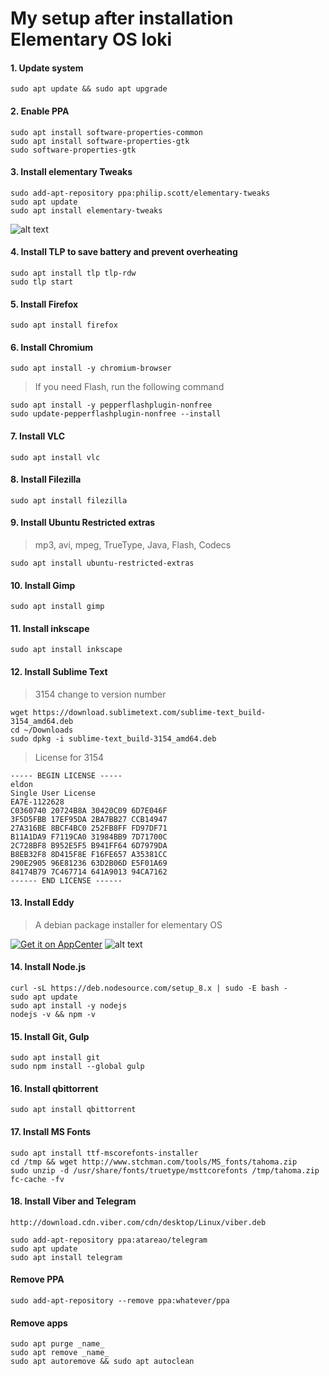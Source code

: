 # My setup after installation Elementary OS loki

#### 1. Update system
```
sudo apt update && sudo apt upgrade
```

#### 2. Enable PPA
```
sudo apt install software-properties-common
sudo apt install software-properties-gtk
sudo software-properties-gtk
```

#### 3. Install elementary Tweaks
```
sudo add-apt-repository ppa:philip.scott/elementary-tweaks
sudo apt update
sudo apt install elementary-tweaks
```
![alt text](https://pp.userapi.com/c840732/v840732340/2d76c/xFY6lL-y0N0.jpg "Elementary Tweaks")

#### 4. Install TLP to save battery and prevent overheating
```
sudo apt install tlp tlp-rdw
sudo tlp start
```

#### 5. Install Firefox
```
sudo apt install firefox
```

#### 6. Install Chromium
```
sudo apt install -y chromium-browser
````
> If you need Flash, run the following command

```
sudo apt install -y pepperflashplugin-nonfree
sudo update-pepperflashplugin-nonfree --install
```

#### 7. Install VLC
```
sudo apt install vlc
```

#### 8. Install Filezilla
```
sudo apt install filezilla
```

#### 9. Install Ubuntu Restricted extras
> mp3, avi, mpeg, TrueType, Java, Flash, Codecs
```
sudo apt install ubuntu-restricted-extras
```

#### 10. Install Gimp
```
sudo apt install gimp
```

#### 11. Install inkscape
```
sudo apt install inkscape
```

#### 12. Install Sublime Text
> 3154 change to version number
```
wget https://download.sublimetext.com/sublime-text_build-3154_amd64.deb
cd ~/Downloads
sudo dpkg -i sublime-text_build-3154_amd64.deb
```
> License for 3154
```
----- BEGIN LICENSE -----
eldon
Single User License
EA7E-1122628
C0360740 20724B8A 30420C09 6D7E046F
3F5D5FBB 17EF95DA 2BA7BB27 CCB14947
27A316BE 8BCF4BC0 252FB8FF FD97DF71
B11A1DA9 F7119CA0 31984BB9 7D71700C
2C728BF8 B952E5F5 B941FF64 6D7979DA
B8EB32F8 8D415F8E F16FE657 A35381CC
290E2905 96E81236 63D2B06D E5F01A69
84174B79 7C467714 641A9013 94CA7162
------ END LICENSE ------
```

#### 13. Install Eddy
> A debian package installer for elementary OS


[![Get it on AppCenter](https://appcenter.elementary.io/badge.svg)](https://appcenter.elementary.io/com.github.donadigo.eddy)
![alt text](https://pp.userapi.com/c840732/v840732112/2c401/p0OyT-G4aiQ.jpg "Eddy")

#### 14. Install Node.js
```
curl -sL https://deb.nodesource.com/setup_8.x | sudo -E bash -
sudo apt update
sudo apt install -y nodejs
nodejs -v && npm -v
```

#### 15. Install Git, Gulp
```
sudo apt install git
sudo npm install --global gulp
```

#### 16. Install qbittorrent
```
sudo apt install qbittorrent
```

#### 17. Install MS Fonts
```
sudo apt install ttf-mscorefonts-installer
cd /tmp && wget http://www.stchman.com/tools/MS_fonts/tahoma.zip
sudo unzip -d /usr/share/fonts/truetype/msttcorefonts /tmp/tahoma.zip
fc-cache -fv
```

#### 18. Install Viber and Telegram
```
http://download.cdn.viber.com/cdn/desktop/Linux/viber.deb

sudo add-apt-repository ppa:atareao/telegram
sudo apt update
sudo apt install telegram
```







#### Remove PPA
```
sudo add-apt-repository --remove ppa:whatever/ppa
```
#### Remove apps
```
sudo apt purge _name_
sudo apt remove _name_
sudo apt autoremove && sudo apt autoclean
```























